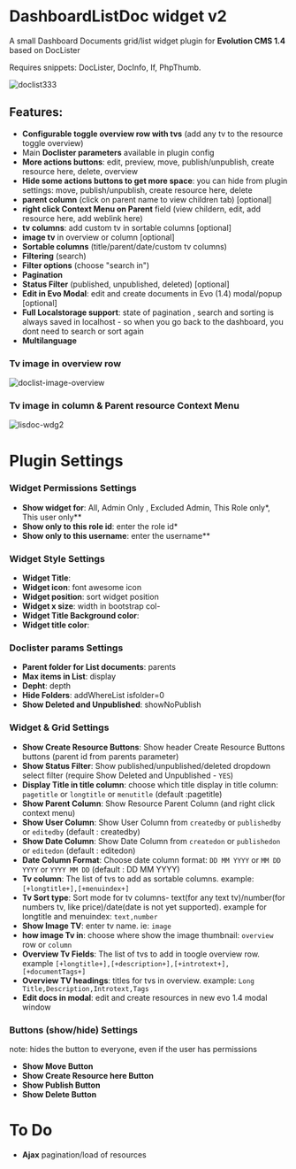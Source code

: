 # DashboardListDoc widget v2 

A small Dashboard Documents grid/list widget plugin for **Evolution CMS 1.4** based on DocLister

Requires snippets: DocLister, DocInfo, If, PhpThumb.

![doclist333](https://user-images.githubusercontent.com/7342798/33715917-865d2b64-db54-11e7-9eba-89f12b368be5.png)

## Features:
- **Configurable toggle overview row with tvs** (add any tv to the resource toggle overview)
- Main **Doclister parameters** available in plugin config
- **More actions buttons**: edit, preview, move, publish/unpublish, create resource here, delete, overview 
- **Hide some actions buttons to get more space**: you can hide from plugin settings: move, publish/unpublish, create resource here, delete
- **parent column** (click on parent name to view children tab)  [optional]
- **right click Context Menu on Parent** field (view childern, edit, add resource here, add weblink here)
- **tv columns**: add custom tv in sortable columns  [optional]
- **image tv** in overview or column  [optional]
- **Sortable columns** (title/parent/date/custom tv columns)
- **Filtering** (search)
- **Filter options** (choose "search in")
- **Pagination**
- **Status Filter** (published, unpublished, deleted) [optional]
- **Edit in Evo Modal**: edit and create documents in Evo (1.4) modal/popup [optional]
- **Full Localstorage support**: state of pagination , search and sorting is always saved in localhost - so when you go back to the dashboard, you dont need to search or sort again
- **Multilanguage** 

### Tv image in overview row

![doclist-image-overview](https://user-images.githubusercontent.com/7342798/33797559-a030c3b8-dd0a-11e7-8478-d91035e31c86.png)

### Tv image in column & Parent resource Context Menu

![lisdoc-wdg2](https://user-images.githubusercontent.com/7342798/33806991-609b99aa-ddd0-11e7-87f6-5c3e8a69d0a2.png)

# Plugin Settings

### Widget Permissions Settings

* **Show widget for**: All, Admin Only , Excluded Admin, This Role only*, This user only**
* **Show only to this role id**: enter the role id*
* **Show only to this username**: enter the username**

### Widget Style Settings

* **Widget Title**: 
* **Widget icon**: font awesome icon
* **Widget position**: sort widget position
* **Widget x size**: width in bootstrap col-
* **Widget Title Background color**:
* **Widget title color**:

### Doclister params Settings

* **Parent folder for List documents**: parents
* **Max items in List**: display
* **Depht**: depth 
* **Hide Folders**: addWhereList isfolder=0
* **Show Deleted and Unpublished**: showNoPublish

### Widget & Grid Settings

* **Show Create Resource Buttons**: Show header Create Resource Buttons buttons (parent id from parents parameter)
* **Show Status Filter**: Show published/unpublished/deleted dropdown select filter (require Show Deleted and Unpublished - ```YES```)
* **Display Title in title column**: choose which title display in title column: ```pagetitle``` or ```longtitle``` or ```menutitle``` (default :pagetitle)
* **Show Parent Column**: Show Resource Parent Column (and right click context menu)
* **Show User Column**: Show User Column from ```createdby``` or ```publishedby``` or ```editedby``` (default : createdby)
* **Show Date Column**: Show Date Column from ```createdon``` or ```publishedon``` or ```editedon``` (default : editedon)
* **Date Column Format**: Choose date column format: ```DD MM YYYY``` or ```MM DD YYYY``` or ```YYYY MM DD```  (default : DD MM YYYY)
* **Tv column**: The list of tvs to add as sortable columns. example: ```[+longtitle+],[+menuindex+]```
* **Tv Sort type**: Sort mode for tv columns- text(for any text tv)/number(for numbers tv, like price)/date(date is not yet supported). example for longtitle and menuindex: ```text,number```
* **Show Image TV**: enter tv name. ie: ```image```
* **how image Tv in**: choose where show the image thumbnail: ```overview``` row or ```column```
* **Overview Tv Fields**: The list of tvs to add in toogle overview row. example ```[+longtitle+],[+description+],[+introtext+],[+documentTags+]```
* **Overview TV headings**: titles for tvs in overview. example: ```Long Title,Description,Introtext,Tags```
* **Edit docs in modal**: edit and create resources in new evo 1.4 modal window

### Buttons (show/hide) Settings

note: hides the button to everyone, even if the user has permissions
* **Show Move Button**
* **Show Create Resource here Button**
* **Show Publish Button**
* **Show Delete Button**



# To Do

- **Ajax** pagination/load of resources
